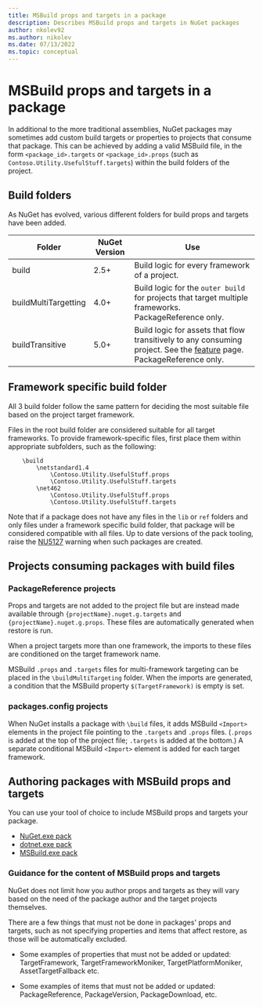```yaml
---
title: MSBuild props and targets in a package
description: Describes MSBuild props and targets in NuGet packages
author: nkolev92
ms.author: nikolev
ms.date: 07/13/2022
ms.topic: conceptual
---
```


# MSBuild props and targets in a package

In additional to the more traditional assemblies, NuGet packages may sometimes add custom build targets or properties to projects that consume that package.
This can be achieved by adding a valid MSBuild file, in the form `<package_id>.targets` or `<package_id>.props` (such as `Contoso.Utility.UsefulStuff.targets`) within the build folders of the project.

## Build folders

As NuGet has evolved, various different folders for build props and targets have been added.

| Folder | NuGet Version | Use |
|--------|---------------|-----|
| build | 2.5+ | Build logic for every framework of a project. |
| buildMultiTargetting | 4.0+ | Build logic for the `outer build` for projects that target multiple frameworks. PackageReference only. |
| buildTransitive | 5.0+ | Build logic for assets that flow transitively to any consuming project. See the [feature](https://github.com/NuGet/Home/wiki/Allow-package--authors-to-define-build-assets-transitive-behavior) page. PackageReference only. |

## Framework specific build folder

All 3 build folder follow the same pattern for deciding the most suitable file based on the project target framework.

Files in the root build folder are considered suitable for all target frameworks.
To provide framework-specific files, first place them within appropriate subfolders, such as the following:

```text
    \build
        \netstandard1.4
            \Contoso.Utility.UsefulStuff.props
            \Contoso.Utility.UsefulStuff.targets
        \net462
            \Contoso.Utility.UsefulStuff.props
            \Contoso.Utility.UsefulStuff.targets
```

Note that if a package does not have any files in the `lib` or `ref` folders and only files under a framework specific build folder, that package will be considered compatible with all files. Up to date versions of the pack tooling, raise the  [NU5127](..\reference\errors-and-warnings\NU5127.md) warning when such packages are created.

## Projects consuming packages with build files

### PackageReference projects

Props and targets are not added to the project file but are instead made available through `{projectName}.nuget.g.targets` and `{projectName}.nuget.g.props`. These files are automatically generated when restore is run.

When a project targets more than one framework, the imports to these files are conditioned on the target framework name.

MSBuild `.props` and `.targets` files for multi-framework targeting can be placed in the `\buildMultiTargeting` folder.
When the imports are generated, a condition that the MSBuild property `$(TargetFramework)` is empty is set.

### packages.config projects

When NuGet installs a package with `\build` files, it adds MSBuild `<Import>` elements in the project file pointing to the `.targets` and `.props` files. (`.props` is added at the top of the project file; `.targets` is added at the bottom.) A separate conditional MSBuild `<Import>` element is added for each target framework.

## Authoring packages with MSBuild props and targets

You can use your tool of choice to include MSBuild props and targets your package.

- [NuGet.exe pack](..\create-packages\Creating-a-Package.md#include-msbuild-props-and-targets-in-a-package)
- [dotnet.exe pack](..\create-packages\creating-a-package-dotnet-cli.md)
- [MSBuild.exe pack](..\create-packages\creating-a-package-msbuild.md)


### Guidance for the content of MSBuild props and targets

NuGet does not limit how you author props and targets as they will vary based on the need of the package author and the target projects themselves.


There are a few things that must not be done in packages' props and targets, such as not specifying properties and items that affect restore, as those will be automatically excluded.


- Some examples of properties that must not be added or updated: TargetFramework, TargetFrameworkMoniker, TargetPlatformMoniker, AssetTargetFallback etc.

- Some examples of items that must not be added or updated: PackageReference, PackageVersion, PackageDownload, etc.

